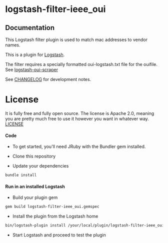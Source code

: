 # logstash-filter-ieee_oui

## Documentation

This Logstash filter plugin is used to match mac addresses to vendor names.

This is a plugin for [Logstash](https://github.com/elastic/logstash).

The filter requires a specially formatted oui-logstash.txt file for the ouifile.
See [logstash-oui-scraper](https://github.com/Vigilant-LLC/logstash-oui-scraper)

See [CHANGELOG](https://github.com/Vigilant-LLC/logstash-filter-ieee_oui/blob/master/CHANGELOG.md) for development notes.


# License
It is fully free and fully open source. The license is Apache 2.0, meaning you are pretty much free to use it however you want in whatever way. [LICENSE](https://github.com/Vigilant-LLC/logstash-filter-ieee_oui/blob/master/LICENSE)

#### Code
- To get started, you'll need JRuby with the Bundler gem installed.

- Clone this repository

- Update your dependencies

```sh
bundle install
```

#### Run in an installed Logstash

- Build your plugin gem
```sh
gem build logstash-filter-ieee_oui.gemspec
```
- Install the plugin from the Logstash home
```sh
bin/logstash-plugin install /your/local/plugin/logstash-filter-ieee_oui.gem
```
- Start Logstash and proceed to test the plugin
